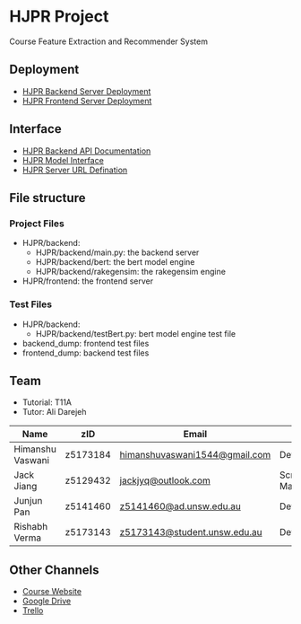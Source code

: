# HJPR Project

Course Feature Extraction and Recommender System

## Deployment

- [HJPR Backend Server Deployment](./documentation/backend_deploy.md)
- [HJPR Frontend Server Deployment](./documentation/frontend_deploy.md)

## Interface

- [HJPR Backend API Documentation](./documentation/backend_api.md)
- [HJPR Model Interface](./documentation/model_interface.md)
- [HJPR Server URL Defination](./documentation/server_url.md)

## File structure

### Project Files

- HJPR/backend:
  - HJPR/backend/main.py: the backend server
  - HJPR/backend/bert: the bert model engine
  - HJPR/backend/rakegensim: the rakegensim engine
- HJPR/frontend: the frontend server

### Test Files

- HJPR/backend:
  - HJPR/backend/testBert.py: bert model engine test file
- backend_dump: frontend test files
- frontend_dump: backend test files

## Team

- Tutorial: T11A
- Tutor: Ali Darejeh

| **Name**         | **zID**  | **Email**                     | **Role**               |
| ---------------- | -------- | ----------------------------- | ---------------------- |
| Himanshu Vaswani | z5173184 | himanshuvaswani1544@gmail.com | Developer              |
| Jack Jiang       | z5129432 | jackjyq@outlook.com           | Scrum Master/Developer |
| Junjun Pan       | z5141460 | z5141460@ad.unsw.edu.au       | Developer              |
| Rishabh Verma    | z5173143 | z5173143@student.unsw.edu.au  | Developer              |

## Other Channels

- [Course Website](https://webcms3.cse.unsw.edu.au/COMP9900/19T2/)
- [Google Drive](https://drive.google.com/drive/folders/17uxR4HrlkMTmWBHJNuZqe2dFg7krcCz2?usp=sharing)
- [Trello](https://trello.com/b/An48d5C7/hjpr)